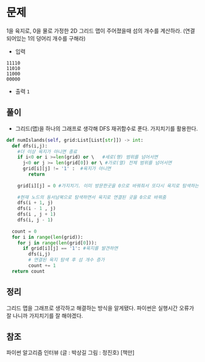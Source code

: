 # 문제
1을 육지로, 0을 물로 가정한 2D 그리드 맵이 주어졌을때 섬의 개수를 계산하라. 
(연결되어있는 1의 덩어리 개수를 구해라)

- 입력
```
11110
11010
11000
00000
```
- 출력
```1```
## 풀이
- 그리드(맵)을 하나의 그래프로 생각해 DFS 재귀함수로 푼다. 가지치기를 활용한다.
```python
def numIslands(self, grid:List[List[str]]) -> int:
  def dfs(i,j):
    #더 이상 육지가 아니면 종료
    if i<0 or i >=len(grid) or \   #세로(행) 범위를 넘어서면
      j<0 or j >= len(grid[0]) or \ #가로(열) 전체 범위를 넘어서면
      grid[i][j] != '1' :  #육지가 아니면
        return
    
    grid[i][j] = 0 #가지치기. 이미 방문한곳을 0으로 바꿔줘서 또다시 육지로 탐색하는 일을 줄여준다. 기존의 DFS처럼 방문리스트를 만들어 확인하는게 아닌 효율적 새로운 방식.
    
    #현재 노드의 동서남북으로 탐색하면서 육지로 연결된 곳을 0으로 바꿔줌
    dfs(i + 1, j)
    dfs(i - 1 , j)
    dfs(i , j + 1)
    dfs(i, j - 1)
    
  count = 0
  for i in range(len(grid)):
    for j in range(len(grid[0])):
      if grid[i][j] == '1': #육지를 발견하면
        dfs(i,j)
        # 연결된 육지 탐색 후 섬 개수 증가
        count += 1
  return count
```

## 정리
그리드 맵을 그래프로 생각하고 해결하는 방식을 알게됐다. 파이썬은 실행시간 오류가 잘 나니까 가지치기를 잘 해야겠다.

## 참조
파이썬 알고리즘 인터뷰 (글 : 박상길 그림 : 정진호) [책만]
